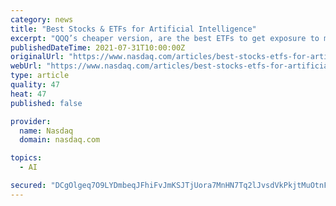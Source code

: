 ```yaml
---
category: news
title: "Best Stocks & ETFs for Artificial Intelligence"
excerpt: "QQQ’s cheaper version, are the best ETFs to get exposure to many highly innovative companies working on advanced technologies. The iShares Robotics And Artificial Intelligence Multisector ETF ( IRBO ),"
publishedDateTime: 2021-07-31T10:00:00Z
originalUrl: "https://www.nasdaq.com/articles/best-stocks-etfs-for-artificial-intelligence-2021-07-31"
webUrl: "https://www.nasdaq.com/articles/best-stocks-etfs-for-artificial-intelligence-2021-07-31"
type: article
quality: 47
heat: 47
published: false

provider:
  name: Nasdaq
  domain: nasdaq.com

topics:
  - AI

secured: "DCgOlgeq7O9LYDmbeqJFhiFvJmKSJTjUora7MnHN7Tq2lJvsdVkPkjtMuOtnFiVBnX/Zds38EKzfiF2lMaNrbA3QUeTpqS5vvDGBZyQRrvzdsowS/pBgP1pzZ9zIu0+jWEPYYppCyQzT+biZMxdNGu6HXzhivkA/9dI+n5mWBvZmQGvC103IMVCnZtljEwQoOTtxGvmUkYM7CQJskYB0hM5ZH7nDAvpw8+OvbmUf3ef8GhPzViA1JVn1M86z+pJ7TWXQkOGB+P3dQHq4nSbTUJ1ACvThj5ZcPdIMoqkK2hSNFGBeZR3yNIL1G72CAD3YIaHEgjBIeyJr+2j3jpuqAqtdx5DWsb++r8bH2QeyqpE=;kptn5l8s6rM2CjQXlFsRzA=="
---
```


